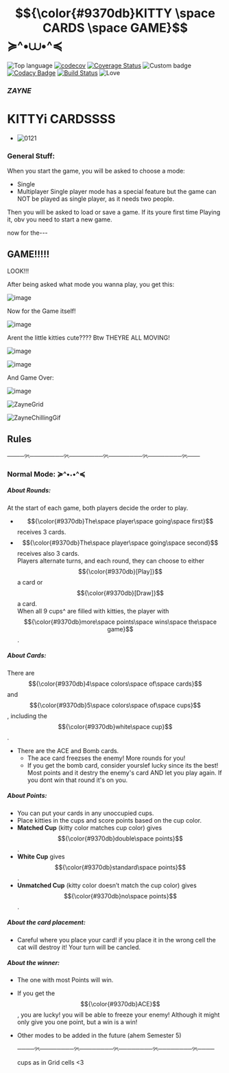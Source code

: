  # $${\color{#9370db}KITTY \space CARDS \space GAME}$$ ≽^•⩊•^≼

![Top language](https://img.shields.io/github/languages/top/ShahdLala66/SE_Kitty_Card)
[![codecov](https://codecov.io/gh/ShahdLala66/WA_Kitty_Card/branch/main/graph/badge.svg?token=0EYG0FGD7H)](https://codecov.io/gh/ShahdLala66/WA_Kitty_Card)
[![Coverage Status](https://coveralls.io/repos/github/ShahdLala66/SE_Kitty_Card/badge.svg?branch=master)](https://coveralls.io/github/ShahdLala66/SE_Kitty_Card?branch=master)
![Custom badge](https://img.shields.io/badge/With_Zayne-420-purple)
[![Codacy Badge](https://app.codacy.com/project/badge/Grade/8067b3954490468f9db6ae49c9254232)](https://app.codacy.com/gh/ShahdLala66/SE_Kitty_Card/dashboard?utm_source=gh&utm_medium=referral&utm_content=&utm_campaign=Badge_grade)
[![Build Status](https://app.travis-ci.com/ShahdLala66/SE_Kitty_Card.svg?token=HH1pij9kc7Ve4oqguSMe&branch=developer)](https://app.travis-ci.com/ShahdLala66/SE_Kitty_Card)
![Love](https://img.shields.io/badge/Made%20with-%E2%9D%A4-red)
### *ZAYNE*  


# KITTYi CARDSSSS

- ![0121](https://github.com/user-attachments/assets/5f9f56ff-1db6-4243-bf02-c1d24b07b3e9)


### General Stuff: 

When you start the game, you will be asked to choose a mode:
- Single
- Multiplayer
  Single player mode has a special feature but the game can NOT be played as single player, as it needs two people.
  
Then you will be asked to load or save a game. 
If its youre first time Playing it, obv you need to start a new game. 

now for the---

## GAME!!!!!

LOOK!!! 


After being asked what mode you wanna play, you get this: 



![image](https://github.com/user-attachments/assets/d9a47570-83dd-42af-a7e9-470f9e398ab5)


Now for the Game itself! 

![image](https://github.com/user-attachments/assets/9f592665-8085-4664-b3d9-3281d1907bdd)

Arent the little kitties cute????
Btw THEYRE ALL MOVING!

![image](https://github.com/user-attachments/assets/4789d1dd-f420-4a28-9237-1f270d346c70)


![image](https://github.com/user-attachments/assets/f4761088-5c92-4b2a-ad1b-d7495532a261)


And Game Over:

![image](https://github.com/user-attachments/assets/90c78aaa-d0af-455b-a8ae-c2bf2257085d)



![ZayneGrid](https://github.com/user-attachments/assets/0dabce1d-05ac-43b2-9b42-0b0db84bbe00)


![ZayneChillingGif](https://github.com/user-attachments/assets/efecb4e8-2e53-4586-8bd7-b79ecacc3ab6)






## **Rules**                                                  
────୨ৎ────────୨ৎ────────୨ৎ────────୨ৎ────────୨ৎ───


### **Normal Mode: ≽^•˕•^≼**

##### **About Rounds:**
At the start of each game, both players decide the order to play.  
- $${\color{#9370db}The\space player\space going\space first}$$ receives 3 cards.  
- $${\color{#9370db}The\space player\space going\space second}$$ receives also 3 cards.  
Players alternate turns, and each round, they can choose to either $${\color{#9370db}[Play]}$$ a card or $${\color{#9370db}[Draw]}$$ a card.  
When all 9 cups^ are filled with kitties, the player with $${\color{#9370db}more\space points\space wins\space the\space game}$$.

##### **About Cards:**
There are $${\color{#9370db}4\space colors\space of\space cards}$$ and $${\color{#9370db}5\space colors\space of\space cups}$$, including the $${\color{#9370db}white\space cup}$$.
- There are the ACE and Bomb cards.
  - The ace card freezses the enemy! More rounds for you!
  - If you get the bomb card, consider yourslef lucky since its the best!
  Most points and it destry the enemy's card AND let you play again. If you dont win that round it's on you.
  

##### **About Points:**
- You can put your cards in any unoccupied cups.  
- Place kitties in the cups and score points based on the cup color.
- **Matched Cup** (kitty color matches cup color) gives $${\color{#9370db}double\space points}$$.  
- **White Cup** gives $${\color{#9370db}standard\space points}$$.  
- **Unmatched Cup** (kitty color doesn’t match the cup color) gives $${\color{#9370db}no\space points}$$.

##### **About the card placement:**
- Careful where you place your card! if you place it in the wrong cell the cat will destroy it! Your turn will be cancled.
  
##### **About the winner:**
- The one with most Points will win.
- If you get the $${\color{#9370db}ACE}$$, you are lucky! you will be able to freeze your enemy! Although it might only give you one point, but a win is a win! 


- Other modes to be added in the future (ahem Semester 5)





  ────୨ৎ────────୨ৎ────────୨ৎ────────୨ৎ────────୨ৎ────


  cups as in Grid cells <3 
